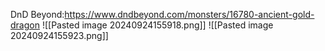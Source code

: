 DnD Beyond:https://www.dndbeyond.com/monsters/16780-ancient-gold-dragon
![[Pasted image 20240924155918.png]]
![[Pasted image 20240924155923.png]]